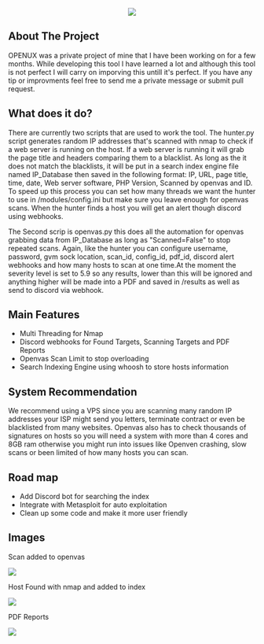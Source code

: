 <p align="center"> <img src="https://github.com/xSneaky/Openus/blob/abc418ca919e3d4d7337f4bcca8baddf9f3b9d6b/images/logo.gif"> </p>


## About The Project
OPENUX was a private project of mine that I have been working on for a few months. While developing this tool I have learned a lot and although this tool is not perfect I will carry on imporving this untill it's perfect. If you have any tip or improvments feel free to send me a private message or submit pull request.

## What does it do?
There are currently two scripts that are used to work the tool. The hunter.py script generates random IP addresses that's scanned with nmap to check if a web server is running on the host. If a web server is running it will grab the page title and headers comparing them to a blacklist. As long as the it does not match the blacklists, it will be put in a search index engine file named IP_Database then saved in the following format:
IP, URL, page title, time, date, Web server software, PHP Version, Scanned by openvas and ID.
To speed up this process you can set how many threads we want the hunter to use in /modules/config.ini but make sure you leave enough for openvas scans. When the hunter finds a host you will get an alert though discord using webhooks.

The Second scrip is openvas.py this does all the automation for openvas grabbing data from IP_Database as long as "Scanned=False" to stop repeated scans. Again, like the hunter you can configure username, password, gvm sock location, scan_id, config_id, pdf_id, discord alert webhooks and how many hosts to scan at one time.At the moment the severity level is set to 5.9 so any results, lower than this will be ignored and anything higher will be made into a PDF and saved in /results as well as send to discord via webhook.

## Main Features
- Multi Threading for Nmap
- Discord webhooks for Found Targets, Scanning Targets and PDF Reports
- Openvas Scan Limit to stop overloading
- Search Indexing Engine using whoosh to store hosts information


## System Recommendation
We recommend using a VPS since you are scanning many random IP addresses your ISP might send you letters, terminate contract or even be blacklisted from many websites. Openvas also has to check thousands of signatures on hosts so you will need a system with more than 4 cores and 8GB ram otherwise you might run into issues like Openven crashing, slow scans or been limited of how many hosts you can scan.


## Road map
- Add Discord bot for searching the index
- Integrate with Metasploit for auto exploitation
- Clean up some code and make it more user friendly  
## Images
Scan added to openvas
<p align="left"> <img src="https://github.com/xSneaky/Openus/blob/0938f91b1a21771d5c9e89b3122fda8aefb26255/images/ScanAdded.png"> </p>

Host Found with nmap and added to index
<p align="left"> <img src="https://github.com/xSneaky/Openus/blob/6df8d51bc018c02ecb6328361f7a37c9354e3917/images/ScanFound.png"> </p>

PDF Reports
<p align="left"> <img src="https://github.com/xSneaky/Openus/blob/b19c3b3a0276edc23d03d33f9f8faa8172516953/images/PDF.png"> </p>

